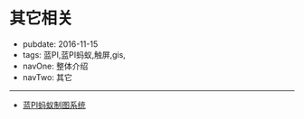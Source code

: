 # 其它相关

- pubdate: 2016-11-15
- tags: 蓝PI,蓝PI蚂蚁,触屏,gis,
- navOne: 整体介绍
- navTwo: 其它

------

* [蓝PI蚂蚁制图系统](https://www.tianqi.cn/BPA/docs/)
